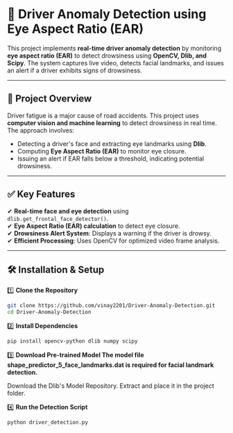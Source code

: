 # 🚗 Driver Anomaly Detection using Eye Aspect Ratio (EAR)

This project implements **real-time driver anomaly detection** by monitoring **eye aspect ratio (EAR)** to detect drowsiness using **OpenCV, Dlib, and Scipy**. The system captures live video, detects facial landmarks, and issues an alert if a driver exhibits signs of drowsiness.

---

## 📌 **Project Overview**
Driver fatigue is a major cause of road accidents. This project uses **computer vision and machine learning** to detect drowsiness in real time. The approach involves:
- Detecting a driver's face and extracting eye landmarks using **Dlib**.
- Computing **Eye Aspect Ratio (EAR)** to monitor eye closure.
- Issuing an alert if EAR falls below a threshold, indicating potential drowsiness.

---

## ✅ **Key Features**
✔ **Real-time face and eye detection** using `dlib.get_frontal_face_detector()`.  
✔ **Eye Aspect Ratio (EAR) calculation** to detect eye closure.  
✔ **Drowsiness Alert System**: Displays a warning if the driver is drowsy.  
✔ **Efficient Processing**: Uses OpenCV for optimized video frame analysis.  

---

## 🛠 **Installation & Setup**
1️⃣ **Clone the Repository**
```bash
git clone https://github.com/vinay2201/Driver-Anomaly-Detection.git
cd Driver-Anomaly-Detection
```

2️⃣ **Install Dependencies**
```bash
pip install opencv-python dlib numpy scipy

```
3️⃣ **Download Pre-trained Model The model file shape_predictor_5_face_landmarks.dat is required for facial landmark detection.**

Download the Dlib's Model Repository.
Extract and place it in the project folder.

4️⃣ **Run the Detection Script**
```bash
python driver_detection.py

```
